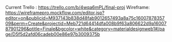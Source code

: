 Current Trello : https://trello.com/b/4wqa6mPL/final-proj
Wireframe: https://wireframepro.mockflow.com/editor.jsp?editor=on&publicid=M937143b838d48fab9012657493a8a75c1600787835709&perm=Create&projectid=Meb721d64414dfa008b9f63a806622d9a1600787901296&ptitle=Finale&bgcolor=white&category=materialdesignweb1#/page/D5f5d2afd06cadeb00e86e97b3009375b
